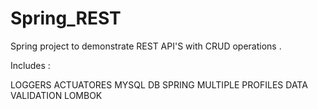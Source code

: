 # Spring_REST

Spring project to demonstrate REST API'S with CRUD operations .

Includes :

LOGGERS 
ACTUATORES 
MYSQL DB 
SPRING MULTIPLE PROFILES
DATA VALIDATION
LOMBOK

